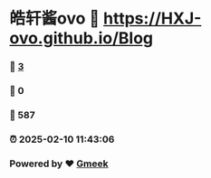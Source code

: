 # 皓轩酱ovo :link: https://HXJ-ovo.github.io/Blog 
### :page_facing_up: [3](https://HXJ-ovo.github.io/Blog/tag.html) 
### :speech_balloon: 0 
### :hibiscus: 587 
### :alarm_clock: 2025-02-10 11:43:06 
### Powered by :heart: [Gmeek](https://github.com/Meekdai/Gmeek)
